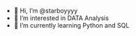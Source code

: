 - 👋 Hi, I’m @starboyyyy
- 👀 I’m interested in DATA Analysis
- 🌱 I’m currently learning Python and SQL
